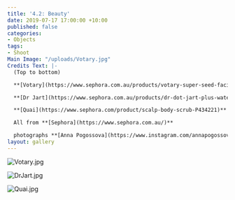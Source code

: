 ```yaml
---
title: '4.2: Beauty'
date: 2019-07-17 17:00:00 +10:00
published: false
categories:
- Objects
tags:
- Shoot
Main Image: "/uploads/Votary.jpg"
Credits Text: |-
  (Top to bottom)

  **[Votary](https://www.sephora.com.au/products/votary-super-seed-facial-oil/v/50ml)** Super Seed Facial Oil

  **[Dr Jart](https://www.sephora.com.au/products/dr-dot-jart-plus-water-fuse-hydro-toner/v/default)** Water Fuse Hydro Toner

  **[Quai](https://www.sephora.com/product/scalp-body-scrub-P434221)** Scalp & Body Scrub

  All from **[Sephora](https://www.sephora.com.au/)**

  photographs **[Anna Pogossova](https://www.instagram.com/annapogossova/)** at **[B&A](https://www.instagram.com/barepsau/)**
layout: gallery
---
```


![Votary.jpg](/uploads/Votary.jpg)

![DrJart.jpg](/uploads/DrJart.jpg)

![Quai.jpg](/uploads/Quai.jpg)